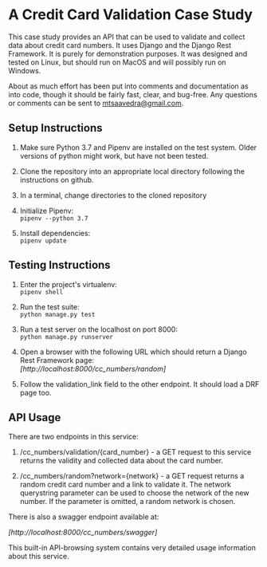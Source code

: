 A Credit Card Validation Case Study
===================================

This case study provides an API that can be used to validate and
collect data about credit card numbers. It uses Django and the Django
Rest Framework. It is purely for demonstration purposes. It was
designed and tested on Linux, but should run on MacOS and will
possibly run on Windows.

About as much effort has been put into comments and documentation as
into code, though it should be fairly fast, clear, and bug-free. Any
questions or comments can be sent to <mtsaavedra@gmail.com>.


Setup Instructions
-------------------

1. Make sure Python 3.7 and Pipenv are installed on the test system.
Older versions of python might work, but have not been tested.

2. Clone the repository into an appropriate local directory
following the instructions on github.

3. In a terminal, change directories to the cloned repository

4. Initialize Pipenv:<br />
`pipenv --python 3.7`

4. Install dependencies:<br />
`pipenv update`


Testing Instructions
--------------------

1. Enter the project's virtualenv:<br />
`pipenv shell`

3. Run the test suite:<br />
`python manage.py test`

4. Run a test server on the localhost on port 8000:<br />
`python manage.py runserver`

5. Open a browser with the following URL which should return a Django
Rest Framework page:<br />
*[http://localhost:8000/cc_numbers/random]*

6. Follow the validation_link field to the other endpoint. It should
load a DRF page too.


API Usage
---------

There are two endpoints in this service:

1. /cc_numbers/validation/{card_number} - a GET request to this service
returns the validity and collected data about the card number.

2. /cc_numbers/random?network={network} - a GET request returns a random
credit card number and a link to validate it. The network querystring
parameter can be used to choose the network of the new number. If the
parameter is omitted, a random network is chosen.

There is also a swagger endpoint available at:<br />

*[http://localhost:8000/cc_numbers/swagger]*

This built-in API-browsing system contains very detailed usage information
about this service.


